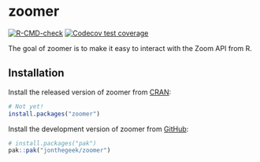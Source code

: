 
<!-- README.md is generated from README.Rmd. Please edit that file -->

# zoomer

<!-- badges: start -->

[![R-CMD-check](https://github.com/jonthegeek/zoomer/workflows/R-CMD-check/badge.svg)](https://github.com/jonthegeek/zoomer/actions)
[![Codecov test
coverage](https://codecov.io/gh/jonthegeek/zoomer/branch/main/graph/badge.svg)](https://codecov.io/gh/jonthegeek/zoomer?branch=main)
<!-- badges: end -->

The goal of zoomer is to make it easy to interact with the Zoom API from
R.

## Installation

<div class="pkgdown-release">

Install the released version of zoomer from
[CRAN](https://cran.r-project.org/):

``` r
# Not yet!
install.packages("zoomer")
```

</div>

<div class="pkgdown-devel">

Install the development version of zoomer from
[GitHub](https://github.com/):

``` r
# install.packages("pak")
pak::pak("jonthegeek/zoomer")
```

</div>

